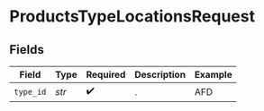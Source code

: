 # ProductsTypeLocationsRequest


## Fields

| Field              | Type               | Required           | Description        | Example            |
| ------------------ | ------------------ | ------------------ | ------------------ | ------------------ |
| `type_id`          | *str*              | :heavy_check_mark: | .                  | AFD                |
